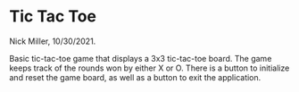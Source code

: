 # Tic Tac Toe

Nick Miller,
10/30/2021.

Basic tic-tac-toe game that displays a 3x3 tic-tac-toe board. The game keeps track of the rounds won by either
X or O. There is a button to initialize and reset the game board, as well as a button to exit the application.


